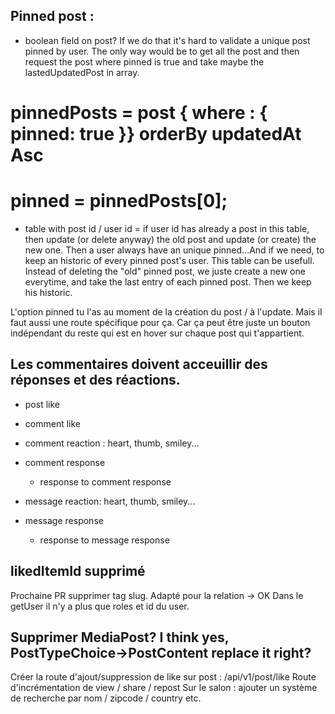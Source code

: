 ## Pinned post : 
- boolean field on post?
    If we do that it's hard to validate a unique post pinned by user. The only way would be to get all the post and then request the post where pinned is true and take maybe the lastedUpdatedPost in array. 
# pinnedPosts = post { where : { pinned: true }} orderBy updatedAt Asc 
# pinned = pinnedPosts[0];

- table with post id / user id = if user id has already a post in this table, then update (or delete anyway) the old post and update (or create) the new one. Then a user always have an unique pinned...And if we need, to keep an historic of every pinned post's user. This table can be usefull. Instead of deleting the "old" pinned post, we juste create a new one everytime, and take the last entry of each pinned post. Then we keep his historic.


L'option pinned tu l'as au moment de la création du post / à l'update. Mais il faut aussi une route spécifique pour ça. Car ça peut être juste un bouton indépendant du reste qui est en hover sur chaque post qui t'appartient.

## Les commentaires doivent acceuillir des réponses et des réactions.
- post like


- comment like
- comment reaction : heart, thumb, smiley...
- comment response
    - response to comment response


- message reaction: heart, thumb, smiley...
- message response
    - response to message response




## likedItemId supprimé
Prochaine PR supprimer tag slug. Adapté pour la relation -> OK
Dans le getUser il n'y a plus que roles et id du user.

## Supprimer MediaPost? I think yes, PostTypeChoice->PostContent replace it right?



Créer la route d'ajout/suppression de like sur post : /api/v1/post/like
Route d'incrémentation de view / share / repost
Sur le salon : ajouter un système de recherche par nom / zipcode / country etc.